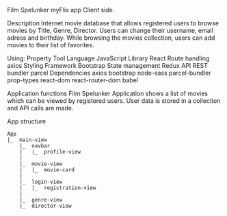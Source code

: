 Film Spelunker
myFlix app Client side.

Description
Internet movie database that allows registered users to browse movies by Title, Genre, Director. Users can change their username, email adress and birthday. While browsing the movies collection, users can add movies to their list of favorites.

Using:
Property	Tool
Language	JavaScript
Library	React
Route handling	axios
Styling Framework	Bootstrap
State management	Redux
API	REST
bundler	parcel
Dependencies
axios
bootstrap
node-sass
parcel-bundler
prop-types
react-dom
react-router-dom
babel

Application functions
Film Spelunker Application shows a list of movies which can be viewed by registered users. User data is  stored in a collection and API calls are made.



App structure

    App
    |_  main-view
        |_  navbar
        |   |_  profile-view
        |
        |_  movie-view
        |   |_  movie-card
        |
        |_  login-view
        |   |_  registration-view
        |
        |_  genre-view
        |_  director-view

